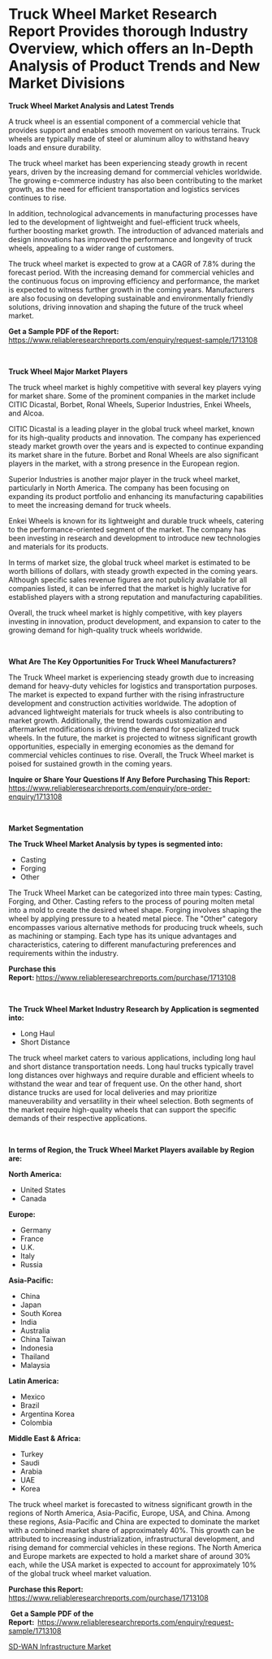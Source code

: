 <p><h1>Truck Wheel Market Research Report Provides thorough Industry Overview, which offers an In-Depth Analysis of Product Trends and New Market Divisions</h1></p><p><strong>Truck Wheel Market Analysis and Latest Trends</strong></p>
<p><p>A truck wheel is an essential component of a commercial vehicle that provides support and enables smooth movement on various terrains. Truck wheels are typically made of steel or aluminum alloy to withstand heavy loads and ensure durability.</p><p>The truck wheel market has been experiencing steady growth in recent years, driven by the increasing demand for commercial vehicles worldwide. The growing e-commerce industry has also been contributing to the market growth, as the need for efficient transportation and logistics services continues to rise.</p><p>In addition, technological advancements in manufacturing processes have led to the development of lightweight and fuel-efficient truck wheels, further boosting market growth. The introduction of advanced materials and design innovations has improved the performance and longevity of truck wheels, appealing to a wider range of customers.</p><p>The truck wheel market is expected to grow at a CAGR of 7.8% during the forecast period. With the increasing demand for commercial vehicles and the continuous focus on improving efficiency and performance, the market is expected to witness further growth in the coming years. Manufacturers are also focusing on developing sustainable and environmentally friendly solutions, driving innovation and shaping the future of the truck wheel market.</p></p>
<p><strong>Get a Sample PDF of the Report:&nbsp;</strong> <a href="https://www.reliableresearchreports.com/enquiry/request-sample/1713108">https://www.reliableresearchreports.com/enquiry/request-sample/1713108</a></p>
<p>&nbsp;</p>
<p><strong>Truck Wheel Major Market Players</strong></p>
<p><p>The truck wheel market is highly competitive with several key players vying for market share. Some of the prominent companies in the market include CITIC Dicastal, Borbet, Ronal Wheels, Superior Industries, Enkei Wheels, and Alcoa.</p><p>CITIC Dicastal is a leading player in the global truck wheel market, known for its high-quality products and innovation. The company has experienced steady market growth over the years and is expected to continue expanding its market share in the future. Borbet and Ronal Wheels are also significant players in the market, with a strong presence in the European region.</p><p>Superior Industries is another major player in the truck wheel market, particularly in North America. The company has been focusing on expanding its product portfolio and enhancing its manufacturing capabilities to meet the increasing demand for truck wheels.</p><p>Enkei Wheels is known for its lightweight and durable truck wheels, catering to the performance-oriented segment of the market. The company has been investing in research and development to introduce new technologies and materials for its products.</p><p>In terms of market size, the global truck wheel market is estimated to be worth billions of dollars, with steady growth expected in the coming years. Although specific sales revenue figures are not publicly available for all companies listed, it can be inferred that the market is highly lucrative for established players with a strong reputation and manufacturing capabilities. </p><p>Overall, the truck wheel market is highly competitive, with key players investing in innovation, product development, and expansion to cater to the growing demand for high-quality truck wheels worldwide.</p></p>
<p>&nbsp;</p>
<p><strong>What Are The Key Opportunities For Truck Wheel Manufacturers?</strong></p>
<p><p>The Truck Wheel market is experiencing steady growth due to increasing demand for heavy-duty vehicles for logistics and transportation purposes. The market is expected to expand further with the rising infrastructure development and construction activities worldwide. The adoption of advanced lightweight materials for truck wheels is also contributing to market growth. Additionally, the trend towards customization and aftermarket modifications is driving the demand for specialized truck wheels. In the future, the market is projected to witness significant growth opportunities, especially in emerging economies as the demand for commercial vehicles continues to rise. Overall, the Truck Wheel market is poised for sustained growth in the coming years.</p></p>
<p><strong>Inquire or Share Your Questions If Any Before Purchasing This Report:</strong> <a href="https://www.reliableresearchreports.com/enquiry/pre-order-enquiry/1713108">https://www.reliableresearchreports.com/enquiry/pre-order-enquiry/1713108</a></p>
<p>&nbsp;</p>
<p><strong>Market Segmentation</strong></p>
<p><strong>The Truck Wheel Market Analysis by types is segmented into:</strong></p>
<p><ul><li>Casting</li><li>Forging</li><li>Other</li></ul></p>
<p><p>The Truck Wheel Market can be categorized into three main types: Casting, Forging, and Other. Casting refers to the process of pouring molten metal into a mold to create the desired wheel shape. Forging involves shaping the wheel by applying pressure to a heated metal piece. The "Other" category encompasses various alternative methods for producing truck wheels, such as machining or stamping. Each type has its unique advantages and characteristics, catering to different manufacturing preferences and requirements within the industry.</p></p>
<p><strong>Purchase this Report:&nbsp;</strong><a href="https://www.reliableresearchreports.com/purchase/1713108">https://www.reliableresearchreports.com/purchase/1713108</a></p>
<p>&nbsp;</p>
<p><strong>The Truck Wheel Market Industry Research by Application is segmented into:</strong></p>
<p><ul><li>Long Haul</li><li>Short Distance</li></ul></p>
<p><p>The truck wheel market caters to various applications, including long haul and short distance transportation needs. Long haul trucks typically travel long distances over highways and require durable and efficient wheels to withstand the wear and tear of frequent use. On the other hand, short distance trucks are used for local deliveries and may prioritize maneuverability and versatility in their wheel selection. Both segments of the market require high-quality wheels that can support the specific demands of their respective applications.</p></p>
<p>&nbsp;</p>
<p><strong>In terms of Region, the Truck Wheel Market Players available by Region are:</strong></p>
<p>
    <p> <strong> North America: </strong>
        <ul>
            <li>United States</li>
            <li>Canada</li>
        </ul>
        </p> 
    <p> <strong> Europe: </strong>
        <ul>
            <li>Germany</li>
            <li>France</li>
            <li>U.K.</li>
            <li>Italy</li>
            <li>Russia</li>
        </ul>
        </p> 
    <p> <strong> Asia-Pacific: </strong>
        <ul>
            <li>China</li>
            <li>Japan</li>
            <li>South Korea</li>
            <li>India</li>
            <li>Australia</li>
            <li>China Taiwan</li>
            <li>Indonesia</li>
            <li>Thailand</li>
            <li>Malaysia</li>
        </ul>
        </p> 
    <p> <strong> Latin America: </strong>
        <ul>
            <li>Mexico</li>
            <li>Brazil</li>
            <li>Argentina Korea</li>
            <li>Colombia</li>
        </ul>
        </p> 
    <p> <strong> Middle East & Africa: </strong>
        <ul>
            <li>Turkey</li>
            <li>Saudi</li>
            <li>Arabia</li>
            <li>UAE</li>
            <li>Korea</li>
        </ul>
    </p>
    </p>
<p><p>The truck wheel market is forecasted to witness significant growth in the regions of North America, Asia-Pacific, Europe, USA, and China. Among these regions, Asia-Pacific and China are expected to dominate the market with a combined market share of approximately 40%. This growth can be attributed to increasing industrialization, infrastructural development, and rising demand for commercial vehicles in these regions. The North America and Europe markets are expected to hold a market share of around 30% each, while the USA market is expected to account for approximately 10% of the global truck wheel market valuation.</p></p>
<p><strong>Purchase this Report: </strong><a href="https://www.reliableresearchreports.com/purchase/1713108">https://www.reliableresearchreports.com/purchase/1713108</a></p>
<p>&nbsp;<strong>Get a Sample PDF of the Report:&nbsp;&nbsp;</strong><a href="https://www.reliableresearchreports.com/enquiry/request-sample/1713108">https://www.reliableresearchreports.com/enquiry/request-sample/1713108</a></p>
<p><strong></strong></p>
<p><p><a href="https://github.com/julyju69/Market-Research-Report-List-2/blob/main/sd-wan-infrastructure-market.md">SD-WAN Infrastructure Market</a></p></p>